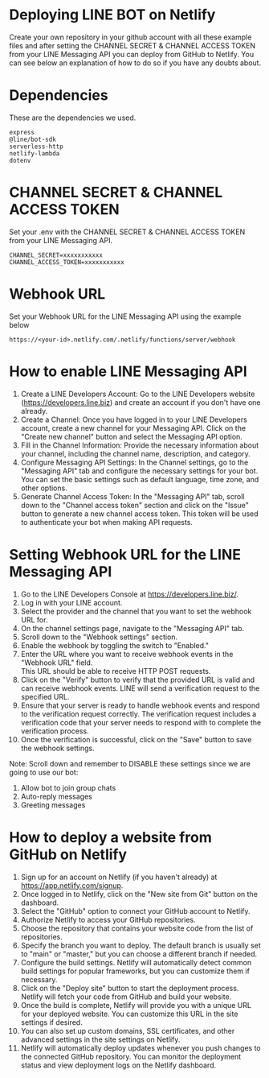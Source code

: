 # Deploying LINE BOT on Netlify
     
Create your own repository in your github account with all these example files and after setting the CHANNEL SECRET & CHANNEL ACCESS TOKEN from your LINE Messaging API you can deploy from GitHub to Netlify. You can see below an explanation of how to do so if you have any doubts about.

# Dependencies
        
These are the dependencies we used.

```
express
@line/bot-sdk
serverless-http
netlify-lambda
dotenv
```

# CHANNEL SECRET & CHANNEL ACCESS TOKEN
        
Set your .env with the CHANNEL SECRET & CHANNEL ACCESS TOKEN from your LINE Messaging API.      

```
CHANNEL_SECRET=xxxxxxxxxxx
CHANNEL_ACCESS_TOKEN=xxxxxxxxxxx
```

# Webhook URL
        
Set your Webhook URL for the LINE Messaging API using the example below     

```
https://<your-id>.netlify.com/.netlify/functions/server/webhook
```   

# How to enable LINE Messaging API
    
1. Create a LINE Developers Account: Go to the LINE Developers website (https://developers.line.biz) and create an account if you don't have one already.
2. Create a Channel: Once you have logged in to your LINE Developers account, create a new channel for your Messaging API. Click on the "Create new channel" button and select the Messaging API option.
3. Fill in the Channel Information: Provide the necessary information about your channel, including the channel name, description, and category.
4. Configure Messaging API Settings: In the Channel settings, go to the "Messaging API" tab and configure the necessary settings for your bot. You can set the basic settings such as default language, time zone, and other options.
5. Generate Channel Access Token: In the "Messaging API" tab, scroll down to the "Channel access token" section and click on the "Issue" button to generate a new channel access token. This token will be used to authenticate your bot when making API requests.   
        
# Setting Webhook URL for the LINE Messaging API
       
1. Go to the LINE Developers Console at https://developers.line.biz/.       
2. Log in with your LINE account.       
3. Select the provider and the channel that you want to set the webhook URL for.        
4. On the channel settings page, navigate to the "Messaging API" tab.        
5. Scroll down to the "Webhook settings" section.       
6. Enable the webhook by toggling the switch to "Enabled."          
7. Enter the URL where you want to receive webhook events in the "Webhook URL" field.           
This URL should be able to receive HTTP POST requests.      
8. Click on the "Verify" button to verify that the provided URL is valid and can receive webhook events. LINE will send a verification request to the specified URL.        
9. Ensure that your server is ready to handle webhook events and respond to the verification request correctly. The verification request includes a verification code that your server needs to respond with to complete the verification process.      
10. Once the verification is successful, click on the "Save" button to save the webhook settings.       
        
Note: Scroll down and remember to DISABLE these settings since we are going to use our bot:       
1. Allow bot to join group chats        
2. Auto-reply messages      
3. Greeting messages        
        
# How to deploy a website from GitHub on Netlify
        
1. Sign up for an account on Netlify (if you haven't already) at https://app.netlify.com/signup.        
2. Once logged in to Netlify, click on the "New site from Git" button on the dashboard.     
3. Select the "GitHub" option to connect your GitHub account to Netlify.        
4. Authorize Netlify to access your GitHub repositories.        
5. Choose the repository that contains your website code from the list of repositories.     
6. Specify the branch you want to deploy. The default branch is usually set to "main" or "master," but you can choose a different branch if needed.     
7. Configure the build settings. Netlify will automatically detect common build settings for popular frameworks, but you can customize them if necessary.       
8. Click on the "Deploy site" button to start the deployment process. Netlify will fetch your code from GitHub and build your website.      
9. Once the build is complete, Netlify will provide you with a unique URL for your deployed website. You can customize this URL in the site settings if desired.   
10. You can also set up custom domains, SSL certificates, and other advanced settings in the site settings on Netlify.      
11. Netlify will automatically deploy updates whenever you push changes to the connected GitHub repository. You can monitor the deployment status and view deployment logs on the Netlify dashboard.        
